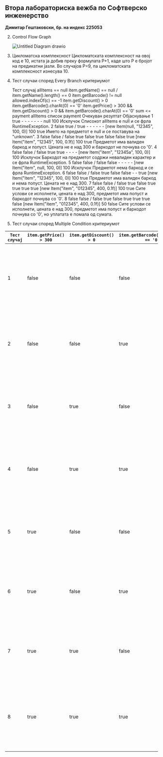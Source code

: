 **Втора лабораториска вежба по Софтверско инженерство**
---------------------------------------------------
**Димитар Гештаковски, бр. на индекс 225053**

2. Control Flow Graph

   ![Untitled Diagram drawio](https://github.com/DimeBlyat/SI_2024_lab2_225053/assets/150610538/1766182e-5842-4d1f-b3a9-44a3a0dc55fd)

3. Цикломатска комплексност
Цикломатската комплексност на овој код е 10, истата ја добив преку формулата P+1, каде што P е бројот на предикатни јазли. Во случајoв P=9, па цикломатската комплексност изнесува 10.
   
4. Тест случаи според Every Branch критериумот

   Тест случај	allItems == null	item.getName() == null / item.getName().length() == 0	item.getBarcode() != null	allowed.indexOf(c) == -1	item.getDiscount() > 0	item.getBarcode().charAt(0) == '0'	item.getPrice() > 300 && item.getDiscount() > 0 && item.getBarcode().charAt(0) == '0'	sum <= payment	allItems список	payment	Очекуван резултат	Објаснување
1	true	-	-	-	-	-	-	-	null	100	Исклучок	Списокот allItems е null и се фрла RuntimeException.
2	false	true / true	-	-	-	-	-	-	[new Item(null, "12345", 100, 0)]	100	true	Името на предметот е null и се поставува на "unknown".
3	false	false / false	true	false	true	false	false	true	[new Item("item", "12345", 100, 0.1f)]	100	true	Предметот има валиден баркод и попуст. Цената не е над 300 и баркодот не почнува со '0'.
4	false	false / false	true	true	-	-	-	-	[new Item("item", "12345a", 100, 0)]	100	Исклучок	Баркодот на предметот содржи невалиден карактер и се фрла RuntimeException.
5	false	false / false	false	-	-	-	-	-	[new Item("item", null, 100, 0)]	100	Исклучок	Предметот нема баркод и се фрла RuntimeException.
6	false	false / false	true	false	false	-	-	true	[new Item("item", "12345", 100, 0)]	100	true	Предметот има валиден баркод и нема попуст. Цената не е над 300.
7	false	false / false	true	false	true	true	true	true	[new Item("item", "012345", 400, 0.1f)]	100	true	Сите услови се исполнети, цената е над 300, предметот има попуст и баркодот почнува со '0'.
8	false	false / false	true	false	true	true	true	false	[new Item("item", "012345", 400, 0.1f)]	50	false	Сите услови се исполнети, цената е над 300, предметот има попуст и баркодот почнува со '0', но уплатата е помала од сумата.
5. Тест случаи според Multiple Condition критериумот
   
| `Тест случај` | `item.getPrice() > 300` | `item.getDiscount() > 0` | `item.getBarcode().charAt(0) == '0'` | `allItems список` | `payment` | `Очекуван резултат` | `Објаснување` |
| --- | --- | --- | --- | --- | --- | --- | --- |
| 1 | false | false | false | [new Item("item", "12345", 100, 0] | 100 | true | Ниту еден од условите не е исполнет, предметот нема попуст и има валиден баркод. |
| 2 | false | false | true | [new Item("item", "012345", 100, 0)] | 100 | true | Само третиот услов е исполнет, предметот нема попуст, цената е помала од 300. |
| 3 | false | true | false | [new Item("item", "12345", 100, 0.1f)] | 100 | true | Само вториот услов е исполнет, предметот има попуст, цената е помала од 300. |
| 4 | false | true | true | [new Item("item", "012345", 100, 0.1f)] | 100 | true | Вториот и третиот услов се исполнети, предметот има попуст, цената е помала од 300. |
| 5 | true | false | false | [new Item("item", "12345", 400, 0)] | 100 | true | Само првиот услов е исполнет, предметот нема попуст, баркодот не почнува со '0'. |
| 6 | true | false | true | [new Item("item", "012345", 400, 0)] | 100 | true | Првиот и третиот услов се исполнети, предметот нема попуст, цената е над 300. |
| 7 | true | true | false | [new Item("item", "12345", 400, 0.1f)] | 100 | true | Првиот и вториот услов се исполнети, предметот има попуст, баркодот не почнува со '0'. |
| 8 | true | true | true | [new Item("item", "012345", 400, 0.1f)] | 100 | true | Сите услови се исполнети, предметот има попуст, цената е над 300, баркодот почнува со '0'. |
